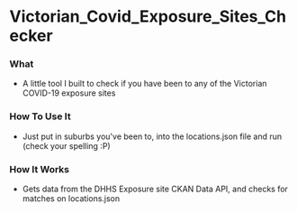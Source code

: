 # Victorian_Covid_Exposure_Sites_Checker

### What
- A little tool I built to check if you have been to any of the Victorian COVID-19 exposure sites


### How To Use It
- Just put in suburbs you've been to, into the locations.json file and run (check your spelling :P)


### How It Works
- Gets data from the DHHS Exposure site CKAN Data API, and checks for matches on locations.json
